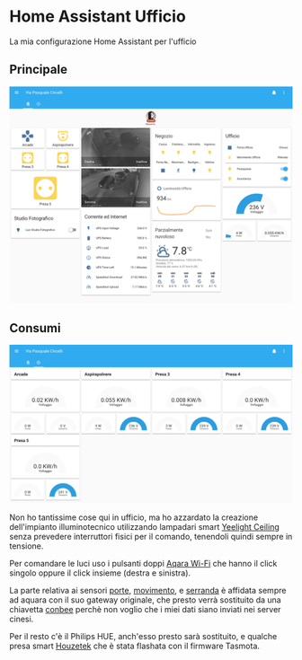 # Home Assistant Ufficio
La mia configurazione Home Assistant per l'ufficio

## Principale
![SchedaHome](https://github.com/lamaxinfo/homeassistant_ufficio/blob/master/screenshot/schermata_principale.png)

## Consumi
![SchedaHome](https://github.com/lamaxinfo/homeassistant_ufficio/blob/master/screenshot/schermata_consumi.png)

Non ho tantissime cose qui in ufficio, ma ho azzardato la creazione dell'impianto illuminotecnico utilizzando lampadari smart [Yeelight Ceiling](https://sagg.it/2Ofj5Nk) senza prevedere interruttori fisici per il comando, tenendoli quindi sempre in tensione.

Per comandare le luci uso i pulsanti doppi [Aqara Wi-Fi](https://sagg.it/2Ofja3A) che hanno il click singolo oppure il click insieme (destra e sinistra). 

La parte relativa ai sensori [porte](https://sagg.it/2yDDsNy), [movimento](https://sagg.it/2IhlSTn), e [serranda](https://sagg.it/2Ii9qTr) è affidata sempre ad aquara con il suo gateway originale, che presto verrà sostituito da una chiavetta [conbee](https://sagg.it/2OivMXZ) perchè non voglio che i miei dati siano inviati nei server cinesi.

Per il resto c'è il Philips HUE, anch'esso presto sarà sostituito, e qualche presa smart [Houzetek](https://sagg.it/2OfsioQ) che è stata flashata con il firmware Tasmota.
